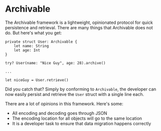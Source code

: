 # Archivable

The Archivable framework is a lightweight, opinionated protocol for quick persistence and retrieval. There are many things that Archivable does not do. But here's what you get:

```
private struct User: Archivable {
	let name: String
	let age: Int
}

try? User(name: "Nice Guy", age: 28).archive()

...

let niceGuy = User.retrieve()
```

Did you catch that? Simply by conforming to `Archivable`, the developer can now easily persist and retrieve the `User` struct with a single line each.

There are a lot of opinions in this framework. Here's some:

- All encoding and decoding goes through JSON
- The encoding location for all objects will go to the same location
- It is a developer task to ensure that data migration happens correctly